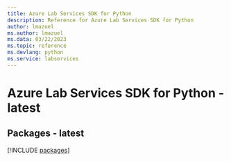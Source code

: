 ```yaml
---
title: Azure Lab Services SDK for Python
description: Reference for Azure Lab Services SDK for Python
author: lmazuel
ms.author: lmazuel
ms.data: 03/22/2023
ms.topic: reference
ms.devlang: python
ms.service: labservices
---
```

# Azure Lab Services SDK for Python - latest
## Packages - latest
[!INCLUDE [packages](lab-services-index.md)]